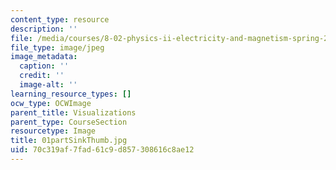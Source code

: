 ```yaml
---
content_type: resource
description: ''
file: /media/courses/8-02-physics-ii-electricity-and-magnetism-spring-2007/70c319af7fad61c9d857308616c8ae12_01partSinkThumb.jpg
file_type: image/jpeg
image_metadata:
  caption: ''
  credit: ''
  image-alt: ''
learning_resource_types: []
ocw_type: OCWImage
parent_title: Visualizations
parent_type: CourseSection
resourcetype: Image
title: 01partSinkThumb.jpg
uid: 70c319af-7fad-61c9-d857-308616c8ae12
---
```


